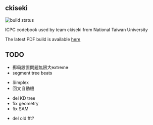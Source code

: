 ckiseki
----

![build status](https://github.com/OmeletWithoutEgg/ckiseki/workflows/build%20codebook.pdf/badge.svg)

ICPC codebook used by team ckiseki from National Taiwan University

The latest PDF build is available [here](https://github.com/OmeletWithoutEgg/ckiseki/raw/master/pdf/codebook.pdf)

## TODO

* 郵局設置問題無限大extreme
* segment tree beats
<!-- * 圓掃描線 -->
* Simplex
* 回文自動機
<!-- * Yosupo 區間LCS -->
<!-- * Sherman–Morrison formula -->
<!-- * Main Lorentz -->
* del KD tree
* fix geometry
* fix SAM
<!-- * fix cactus -->
<!-- * fix BCC -->
* del old fft?
<!-- * Stable Marriage -->
